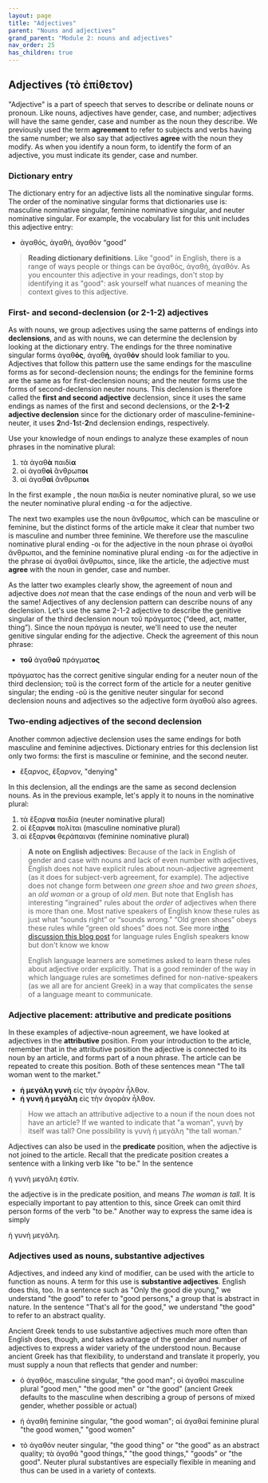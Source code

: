 ```yaml
---
layout: page
title: "Adjectives"
parent: "Nouns and adjectives"
grand_parent: "Module 2: nouns and adjectives"
nav_order: 25
has_children: true
---
```


## Adjectives (τὸ ἐπίθετον)

"Adjective" is a part of speech that serves to describe or delinate nouns or pronoun.  Like nouns, adjectives have gender, case, and number; adjectives will have the same gender, case and number as the noun they describe. We previously used the term **agreement** to refer to subjects and verbs having the same number;  we also say that adjectives **agree** with the noun they modify.  As when you identify a noun form, to identify the form of an adjective, you must indicate its gender, case and number.

### Dictionary entry 

The dictionary entry for an adjective lists all the nominative singular forms. The order of the nominative singular forms that dictionaries use is: masculine nominative singular, feminine nominative singular, and neuter nominative singular.  For example, the vocabulary list for this unit includes this adjective entry:

- ἀγαθός, ἀγαθή, ἀγαθόν “good”

> **Reading dictionary definitions**.  Like "good" in English, there is a range of ways people or things can be ἀγαθός, ἀγαθή, ἀγαθόν. As you encounter this adjective in your readings, don't stop by identifying it as "good": ask yourself what nuances of meaning  the context gives to this adjective.

### First- and second-declension (or 2-1-2) adjectives

As with nouns, we group adjectives using the same patterns of endings into **declensions**, and as with nouns, we can determine the declension by looking at the dictionary entry.  The endings for the three nominative singular forms  ἀγαθ**ός**, ἀγαθ**ή**, ἀγαθ**όν** should look familiar to you. Adjectives that follow this pattern use the same endings for the masculine forms as for second-declension nouns; the endings for the feminine forms are the same as for first-declension nouns; and the neuter forms use the forms of second-declension neuter nouns. This declension is therefore called the **first and second adjective** declension, since it uses the same endings as names of the first and second declensions, or the **2-1-2 adjective declension** since for the dictionary order of masculine-feminine-neuter, it uses **2**nd-**1**st-**2**nd declension endings, respectively.


Use your knowledge of noun endings to analyze these examples of noun phrases in the nominative plural:


1. τὰ ἀγαθ**ὰ** παιδί**α**
1. οἱ ἀγαθ**οὶ** ἄνθρωπ**οι**
1. αἱ ἀγαθ**αὶ** ἄνθρωπ**οι**


In the first example , the noun παιδία is neuter nominative plural, so we use the neuter nominative plural ending -α for the adjective.

The next two examples use the noun ἄνθρωπος, which can be masculine or feminine, but the distinct forms of the article make it clear that number two is masculine and number three feminine.  We therefore use the masculine nominative plural ending -οι for the adjective in the noun phrase οἱ ἀγαθοὶ ἄνθρωποι, and the feminine nominative plural ending -αι for the adjective in the phrase αἱ ἀγαθαὶ ἄνθρωποι, since, like the article, the adjective must **agree** with the noun in gender, case and number.  

As the latter two examples clearly show, the agreement of noun and adjective does *not* mean that the case endings of the noun and verb will be the same! Adjectives of any declension pattern can describe nouns of any declension.  Let's use the same 2-1-2 adjective to describe the genitive singular of the third declension noun τοῦ πράγματος (“deed, act, matter, thing”).  Since the noun πράγμα is neuter, we'll need to use the neuter genitive singular ending for the adjective.  Check the agreement of this noun phrase:

- **τοῦ** ἀγαθ**οῦ** πράγματ**ος**


πράγματος has the correct genitive singular ending for a neuter noun of the third declension; τοῦ is the correct form of the article for a neuter genitive singular; the ending -οῦ is the genitive neuter singular for second declension nouns and adjectives so the adjective form ἀγαθοῦ also agrees.




### Two-ending adjectives of the second declension

Another common adjective declension uses the same endings for both masculine and feminine adjectives.  Dictionary entries for this declension list only two forms: the first is masculine or feminine, and the second neuter.

- ἔξαρνος, ἔξαρνον, "denying"

In this declension, all the endings are the same as second declension nouns.  As in the previous example, let's apply it to nouns in the nominative plural:

1. τὰ ἔξαρν**α** παιδία (neuter nominative plural)
2. οἱ ἕξαρν**οι** πολίται (masculine nominative plural)
3. αἱ ἕξαρν**οι** θεράπαιναι  (feminine nominative plural)





> **A note on English adjectives**: Because of the lack in English of gender and case with nouns and lack of even number with adjectives, English does not have explicit rules about noun-adjective agreement (as it does for subject-verb agreement, for example). The adjective does not change form between *one green shoe* and *two green shoes*, an *old woman* or a group of *old men*. But note that English has interesting "ingrained" rules about the *order* of adjectives when there is more than one. Most native speakers of English know these rules as just what “sounds right” or “sounds wrong.”  “Old green shoes” obeys these rules while “green old shoes” does not. See more in[the discussion this blog post](https://www.bbc.com/culture/article/20160908-the-language-rules-we-know-but-dont-know-we-know) for language rules English speakers know but don't know we know
>
> English language learners are sometimes asked to learn these rules about adjective order explicitly. That is a good reminder of the way in which language rules are sometimes defined for non-native-speakers (as we all are for ancient Greek) in a way that complicates the sense of a language meant to communicate.

### Adjective placement: attributive and predicate positions

In these examples of adjective-noun agreement, we have looked at adjectives in the
**attributive** position. From your introduction to the article, remember that in the attributive position  the adjective is connected to its noun by an article, and forms part of a noun phrase.  The article can be repeated to create this position.  Both of these sentences mean "The tall woman went to the market."



- **ἡ μεγάλη γυνὴ** εἰς τὴν ἀγορὰν ἦλθον.
- **ἡ γυνὴ ἡ μεγάλη** εἰς τὴν ἀγορὰν ἦλθον.

> How we attach an attributive adjective to a noun if the noun does not have an article?  If we wanted to indicate that "a woman", γυνὴ by itself was tall?  One possibility is γυνὴ ἡ μεγάλη "the tall woman." 




Adjectives can also be used in the **predicate** position, when the adjective is not joined to the article. Recall that the predicate position creates a sentence with a linking verb like "to be." In the sentence


ἡ γυνὴ μεγάλη ἐστίν. 

the adjective is in the predicate position, and means *The woman is tall.*  It is especially important to pay attention to this, since Greek can omit third person forms of the verb "to be."  Another way to express the same idea is simply

ἡ γυνὴ μεγάλη.

### Adjectives used as nouns, substantive adjectives

Adjectives, and indeed any kind of modifier, can be used with the article to function as nouns. A term for this use is **substantive adjectives**. English does this, too. In a sentence such as "Only the good die young," we understand "the good" to refer to "good persons," a group that is abstract in nature. In the sentence "That's all for the good," we understand "the good" to refer to an abstract quality.

Ancient Greek tends to use substantive adjectives much more often than English does, though, and takes advantage of the gender and number of adjectives to express a wider variety of the understood noun. Because ancient Greek has that flexibility, to understand and translate it properly, you must supply a noun that reflects that gender and number:

- ὁ ἀγαθός, masculine singular, "the good man"; οἱ ἀγαθοί masculine plural "good men," "the good men" or "the good" (ancient Greek defaults to the masculine when describing a group of persons of mixed gender, whether possible or actual)

- ἡ ἀγαθή feminine singular, "the good woman"; αἱ ἀγαθαί feminine plural "the good women," "good women"

- τὸ ἀγαθόν neuter singular, "the good thing" or "the good" as an abstract quality; τὰ ἀγαθά "good things," "the good things," "goods" or "the good". Neuter plural substantives are especially flexible in meaning and thus can be used in a variety of contexts.


